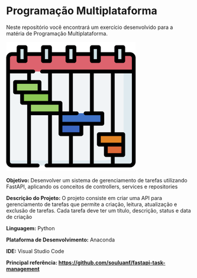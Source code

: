 # Programação Multiplataforma

Neste repositório você encontrará um exercício desenvolvido para a matéria de Programação Multiplataforma. 

<img src = "https://github.com/luanamayumi4/free_images/blob/main/task_icon.png"
 width="350px"/>

**Objetivo:** Desenvolver um sistema de gerenciamento de tarefas utilizando FastAPI, aplicando os conceitos de controllers, services e repositories

**Descrição do Projeto:** O projeto consiste em criar uma API para gerenciamento de tarefas que permite a criação, leitura, atualização e exclusão de tarefas. Cada tarefa deve ter um título, descrição, status e data de criação

**Linguagem:** Python

**Plataforma de Desenvolvimento:** Anaconda

**IDE:** Visual Studio Code

**Principal referência: https://github.com/souluanf/fastapi-task-management**
